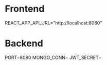 # Frontend

REACT_APP_API_URL="http://localhost:8080"

# Backend

PORT=8080
MONGO_CONN=
JWT_SECRET=
